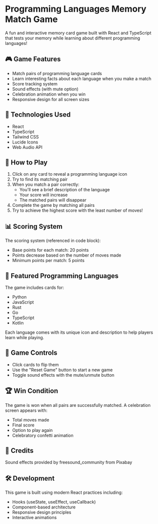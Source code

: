 # Programming Languages Memory Match Game

A fun and interactive memory card game built with React and TypeScript that tests your memory while learning about different programming languages!

## 🎮 Game Features

- Match pairs of programming language cards
- Learn interesting facts about each language when you make a match
- Score tracking system
- Sound effects (with mute option)
- Celebration animation when you win
- Responsive design for all screen sizes

## 🚀 Technologies Used

- React
- TypeScript
- Tailwind CSS
- Lucide Icons
- Web Audio API

## 🎯 How to Play

1. Click on any card to reveal a programming language icon
2. Try to find its matching pair
3. When you match a pair correctly:
   - You'll see a brief description of the language
   - Your score will increase
   - The matched pairs will disappear
4. Complete the game by matching all pairs
5. Try to achieve the highest score with the least number of moves!

## 📊 Scoring System

The scoring system (referenced in code block):

- Base points for each match: 20 points
- Points decrease based on the number of moves made
- Minimum points per match: 5 points

## 🎨 Featured Programming Languages

The game includes cards for:
- Python
- JavaScript
- Rust
- Go
- TypeScript
- Kotlin

Each language comes with its unique icon and description to help players learn while playing.

## 🔄 Game Controls

- Click cards to flip them
- Use the "Reset Game" button to start a new game
- Toggle sound effects with the mute/unmute button

## 🏆 Win Condition

The game is won when all pairs are successfully matched. A celebration screen appears with:
- Total moves made
- Final score
- Option to play again
- Celebratory confetti animation

## 🎵 Credits

Sound effects provided by freesound_community from Pixabay

## 🛠️ Development

This game is built using modern React practices including:
- Hooks (useState, useEffect, useCallback)
- Component-based architecture
- Responsive design principles
- Interactive animations